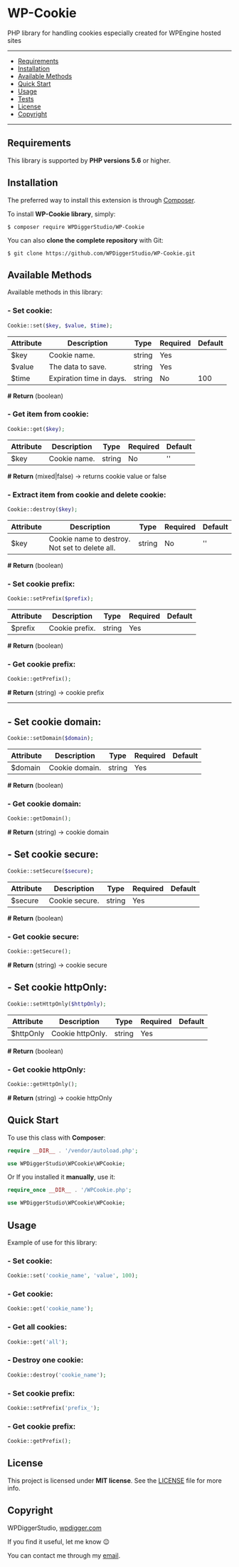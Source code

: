 # WP-Cookie
PHP library for handling cookies especially created for WPEngine hosted sites

---

- [Requirements](#requirements)
- [Installation](#installation)
- [Available Methods](#available-methods)
- [Quick Start](#quick-start)
- [Usage](#usage)
- [Tests](#tests)
- [License](#license)
- [Copyright](#copyright)

---

## Requirements

This library is supported by **PHP versions 5.6** or higher.

## Installation

The preferred way to install this extension is through [Composer](http://getcomposer.org/download/).

To install **WP-Cookie library**, simply:

    $ composer require WPDiggerStudio/WP-Cookie


You can also **clone the complete repository** with Git:

	$ git clone https://github.com/WPDiggerStudio/WP-Cookie.git

## Available Methods

Available methods in this library:

### - Set cookie:

```php
Cookie::set($key, $value, $time);
```

| Attribute | Description | Type | Required | Default
| --- | --- | --- | --- | --- |
| $key | Cookie name. | string | Yes | |
| $value | The data to save. | string | Yes | |
| $time | Expiration time in days. | string | No | 100 |

**# Return** (boolean)

### - Get item from cookie:

```php
Cookie::get($key);
```

| Attribute | Description | Type | Required | Default
| --- | --- | --- | --- | --- |
| $key | Cookie name. | string | No | '' |

**# Return** (mixed|false) → returns cookie value or false

### - Extract item from cookie and delete cookie:

```php
Cookie::destroy($key);
```

| Attribute | Description | Type | Required | Default
| --- | --- | --- | --- | --- |
| $key | Cookie name to destroy. Not set to delete all. | string | No | '' |

**# Return** (boolean)

### - Set cookie prefix:

```php
Cookie::setPrefix($prefix);
```

| Attribute | Description | Type | Required | Default
| --- | --- | --- | --- | --- |
| $prefix | Cookie prefix. | string | Yes | |

**# Return** (boolean)

### - Get cookie prefix:

```php
Cookie::getPrefix();
```

**# Return** (string) → cookie prefix

----------------
## - Set cookie domain:

```php
Cookie::setDomain($domain);
```

| Attribute | Description | Type | Required | Default
| --- | --- | --- | --- | --- |
| $domain | Cookie domain. | string | Yes | |

**# Return** (boolean)

### - Get cookie domain:

```php
Cookie::getDomain();
```

**# Return** (string) → cookie domain

## - Set cookie secure:

```php
Cookie::setSecure($secure);
```

| Attribute | Description | Type | Required | Default
| --- | --- | --- | --- | --- |
| $secure | Cookie secure. | string | Yes | |

**# Return** (boolean)

### - Get cookie secure:

```php
Cookie::getSecure();
```

**# Return** (string) → cookie secure

## - Set cookie httpOnly:

```php
Cookie::setHttpOnly($httpOnly);
```

| Attribute | Description | Type | Required | Default
| --- | --- | --- | --- | --- |
| $httpOnly | Cookie httpOnly. | string | Yes | |

**# Return** (boolean)

### - Get cookie httpOnly:

```php
Cookie::getHttpOnly();
```

**# Return** (string) → cookie httpOnly

## Quick Start

To use this class with **Composer**:

```php
require __DIR__ . '/vendor/autoload.php';

use WPDiggerStudio\WPCookie\WPCookie;
```

Or If you installed it **manually**, use it:

```php
require_once __DIR__ . '/WPCookie.php';

use WPDiggerStudio\WPCookie\WPCookie;
```

## Usage

Example of use for this library:

### - Set cookie:

```php
Cookie::set('cookie_name', 'value', 100);
```

### - Get cookie:

```php
Cookie::get('cookie_name');
```

### - Get all cookies:

```php
Cookie::get('all');
```

### - Destroy one cookie:

```php
Cookie::destroy('cookie_name');
```

### - Set cookie prefix:

```php
Cookie::setPrefix('prefix_');
```

### - Get cookie prefix:

```php
Cookie::getPrefix();
```

## License

This project is licensed under **MIT license**. See the [LICENSE](LICENSE) file for more info.

## Copyright

WPDiggerStudio, [wpdigger.com](https://wpdigger.com/)

If you find it useful, let me know :wink:

You can contact me through my [email](mailto:admin@wpdigger.com).
